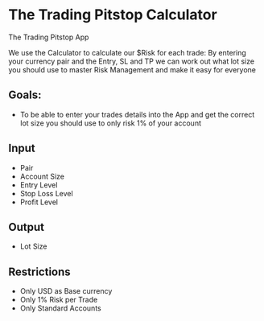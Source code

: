 # The Trading Pitstop Calculator
The Trading Pitstop App

We use the Calculator to calculate our $Risk for each trade:
  By entering your currency pair and the Entry, SL and TP we can work out what lot size you should use to master Risk Management and make it easy for everyone
  
 ## Goals:
 * To be able to enter your trades details into the App and get the correct lot size you should use to only risk 1% of your account
 
 ## Input
 * Pair
 * Account Size
 * Entry Level
 * Stop Loss Level
 * Profit Level
 
 ## Output
 * Lot Size
 
 ## Restrictions
 * Only USD as Base currency
 * Only 1% Risk per Trade
 * Only Standard Accounts
 

